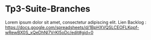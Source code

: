 # Tp3-Suite-Branches
Lorem ipsum dolor sit amet, consectetur adipiscing elit.
Lien Backlog : https://docs.google.com/spreadsheets/d/1BpHXVQSLCEOFLKppf-wRewBX0S_xQeDhNl7VrKl5oDc/edit#gid=0 

